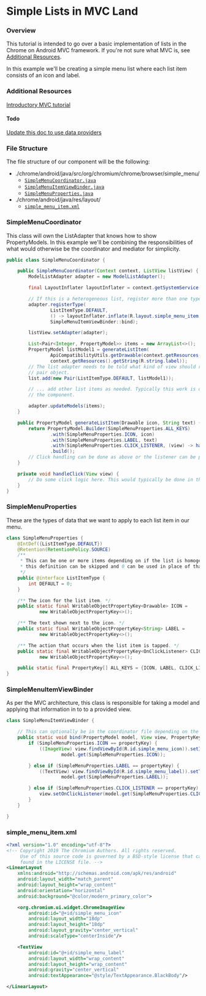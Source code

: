 # Simple Lists in MVC Land

### Overview
This tutorial is intended to go over a basic implementation of lists in the Chrome on Android MVC
framework. If you're not sure what MVC is, see [Additional Resources](#Additional-Resources).

In this example we'll be creating a simple menu list where each list item consists of an icon and
label.

### Additional Resources
[Introductory MVC tutorial][mvc_tutorial_link]

#### Todo
[Update this doc to use data providers](https://crbug.com/967054)

### File Structure
The file structure of our component will be the following:
* ./chrome/android/java/src/org/chromium/chrome/browser/simple_menu/
  * [`SimpleMenuCoordinator.java`](#SimpleMenuCoordinator)
  * [`SimpleMenuItemViewBinder.java`](#SimpleMenuItemViewBinder)
  * [`SimpleMenuProperties.java`](#SimpleMenuProperties)
* ./chrome/android/java/res/layout/
  * [`simple_menu_item.xml`](#simple_menu_item_xml)

### SimpleMenuCoordinator
This class will own the ListAdapter that knows how to show PropertyModels. In this example we'll be
combining the responsibilities of what would otherwise be the coordinator and mediator for
simplicity.

```java
public class SimpleMenuCoordinator {

    public SimpleMenuCoordinator(Context context, ListView listView) {
        ModelListAdapter adapter = new ModelListAdapter();

        final LayoutInflater layoutInflater = context.getSystemService(LAYOUT_INFLATER_SERVICE);

        // If this is a heterogeneous list, register more than one type.
        adapter.registerType(
                ListItemType.DEFAULT,
                () -> layoutInflater.inflate(R.layout.simple_menu_item, null),
                SimpleMenuItemViewBinder::bind);

        listView.setAdapter(adapter);

        List<Pair<Integer, PropertyModel>> items = new ArrayList<>();
        PropertyModel listModel1 = generateListItem(
                ApiCompatibilityUtils.getDrawable(context.getResources(), R.drawable.icon),
                context.getResources().getString(R.string.label));
        // The list adapter needs to be told what kind of view should render the data; hence the
        // pair object.
        list.add(new Pair(ListItemType.DEFAULT, listModel1));

        // ... add other list items as needed. Typically this work is done in the mediator piece of
        // the component.

        adapter.updateModels(items);
    }

    public PropertyModel generateListItem(Drawable icon, String text) {
        return PropertyModel.Builder(SimpleMenuProperties.ALL_KEYS)
                .with(SimpleMenuProperties.ICON, icon)
                .with(SimpleMenuProperties.LABEL, text)
                .with(SimpleMenuProperties.CLICK_LISTENER, (view) -> handleClick(view))
                .build();
        // Click handling can be done as above or the listener can be passed in.
    }

    private void handleClick(View view) {
        // Do some click logic here. This would typically be done in the mediator.
    }
}
```

### SimpleMenuProperties
These are the types of data that we want to apply to each list item in our menu.
```java
class SimpleMenuProperties {
    @IntDef({ListItemType.DEFAULT})
    @Retention(RetentionPolicy.SOURCE)
    /**
     * This can be one or more items depending on if the list is homogeneous. If homogeneous,
     * this definition can be skipped and 0 can be used in place of that parameter.
     */
    public @interface ListItemType {
        int DEFAULT = 0;
    }

    /** The icon for the list item. */
    public static final WritableObjectPropertyKey<Drawable> ICON =
            new WritableObjectPropertyKey<>();

    /** The text shown next to the icon. */
    public static final WritableObjectPropertyKey<String> LABEL =
            new WritableObjectPropertyKey<>();

    /** The action that occurs when the list item is tapped. */
    public static final WritableObjectPropertyKey<OnClickListener> CLICK_LISTENER =
            new WritableObjectPropertyKey<>();

    public static final PropertyKey[] ALL_KEYS = {ICON, LABEL, CLICK_LISTENER};
}
```

### SimpleMenuItemViewBinder
As per the MVC architecture, this class is responsible for taking a model and applying that
information in to to a provided view.
```java
class SimpleMenuItemViewBinder {

    // This can optionally be in the coordinator file depending on the complexity.
    public static void bind(PropertyModel model, View view, PropertyKey propertyKey) {
        if (SimpleMenuProperties.ICON == propertyKey) {
            ((ImageView) view.findViewById(R.id.simple_menu_icon)).setImageDrawable(
                    model.get(SimpleMenuProperties.ICON));

        } else if (SimpleMenuProperties.LABEL == propertyKey) {
            ((TextView) view.findViewById(R.id.simple_menu_label)).setText(
                    model.get(SimpleMenuProperties.LABEL));

        } else if (SimpleMenuProperties.CLICK_LISTENER == propertyKey) {
            view.setOnClickListener(model.get(SimpleMenuProperties.CLICK_LISTENER));
        }
    }

}
```

### simple_menu_item.xml
```xml
<?xml version="1.0" encoding="utf-8"?>
<!-- Copyright 2019 The Chromium Authors. All rights reserved.
     Use of this source code is governed by a BSD-style license that can be
     found in the LICENSE file. -->
<LinearLayout
    xmlns:android="http://schemas.android.com/apk/res/android"
    android:layout_width="match_parent"
    android:layout_height="wrap_content"
    android:orientation="horizontal"
    android:background="@color/modern_primary_color">

    <org.chromium.ui.widget.ChromeImageView
        android:id="@+id/simple_menu_icon"
        android:layout_width="18dp"
        android:layout_height="18dp"
        android:layout_gravity="center_vertical"
        android:scaleType="centerInside"/>

    <TextView
        android:id="@+id/simple_menu_label"
        android:layout_width="wrap_content"
        android:layout_height="wrap_content"
        android:gravity="center_vertical"
        android:textAppearance="@style/TextAppearance.BlackBody"/>

</LinearLayout>
```

[mvc_tutorial_link]:https://chromium.googlesource.com/chromium/src/+/HEAD/docs/ui/android/mvc_architecture_tutorial.md

